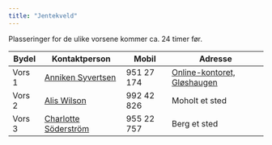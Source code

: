 ```yaml
---
title: "Jentekveld"
---
```


Plasseringer for de ulike vorsene kommer ca. 24 timer før.

Bydel  | Kontaktperson  | Mobil  | Adresse
------------- | ------------- | ------------- | -------------
Vors 1  | [Anniken Syvertsen](https://online.ntnu.no/profile/view/annikensyvertsen/)  | 951 27 174‬  | [Online-kontoret, Gløshaugen](https://use.mazemap.com/#v=1&left=10.4022670&right=10.4067731&top=63.4159297&bottom=63.4148481&zlevel=4&campusid=1&sharepoitype=poi&sharepoi=32810)
Vors 2  | [Alis Wilson](https://online.ntnu.no/profile/view/alisww/)  | 992 42 826‬  | Moholt et sted
Vors 3  | [Charlotte Söderström](https://online.ntnu.no/profile/view/cmrisbak/)  | 955 22 757  | Berg et sted
